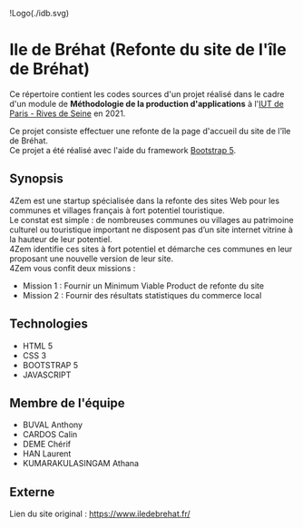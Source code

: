 !Logo(./idb.svg)

# Ile de Bréhat (Refonte du site de l'île de Bréhat)

Ce répertoire contient les codes sources d'un projet réalisé dans le cadre d'un module de <strong>Méthodologie de la production d'applications</strong>
à l'[IUT de Paris - Rives de Seine](https://iutparis-seine.u-paris.fr/) en 2021.

Ce projet consiste effectuer une refonte de la page d'accueil du site de l'île de Bréhat.<br>
Ce projet a été réalisé avec l'aide du framework [Bootstrap 5](https://getbootstrap.com/docs/5.0/getting-started/introduction/).

## Synopsis

4Zem est une startup spécialisée dans la refonte des sites Web pour les communes et villages français à fort potentiel touristique.</br>
Le constat est simple : de nombreuses communes ou villages au patrimoine culturel ou touristique important ne disposent pas d’un site internet vitrine
à la hauteur de leur potentiel.</br>
4Zem identifie ces sites à fort potentiel et démarche ces communes en leur proposant une nouvelle version de leur site.</br>
4Zem vous confit deux missions :</br>
* Mission 1 : Fournir un Minimum Viable Product de refonte du site
* Mission 2 : Fournir des résultats statistiques du commerce local

## Technologies

* HTML 5
* CSS 3
* BOOTSTRAP 5
* JAVASCRIPT

## Membre de l'équipe

* BUVAL Anthony
* CARDOS Calin
* DEME Chérif
* HAN Laurent
* KUMARAKULASINGAM Athana

## Externe

Lien du site original : https://www.iledebrehat.fr/
